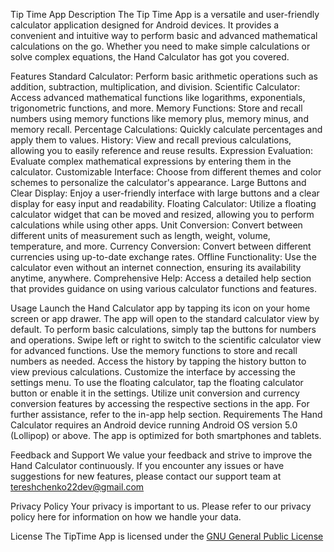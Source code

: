 Tip Time App
Description
The Tip Time App is a versatile and user-friendly calculator application designed for Android devices. It provides a convenient and intuitive way to perform basic and advanced mathematical calculations on the go. Whether you need to make simple calculations or solve complex equations, the Hand Calculator has got you covered.

Features
Standard Calculator: Perform basic arithmetic operations such as addition, subtraction, multiplication, and division.
Scientific Calculator: Access advanced mathematical functions like logarithms, exponentials, trigonometric functions, and more.
Memory Functions: Store and recall numbers using memory functions like memory plus, memory minus, and memory recall.
Percentage Calculations: Quickly calculate percentages and apply them to values.
History: View and recall previous calculations, allowing you to easily reference and reuse results.
Expression Evaluation: Evaluate complex mathematical expressions by entering them in the calculator.
Customizable Interface: Choose from different themes and color schemes to personalize the calculator's appearance.
Large Buttons and Clear Display: Enjoy a user-friendly interface with large buttons and a clear display for easy input and readability.
Floating Calculator: Utilize a floating calculator widget that can be moved and resized, allowing you to perform calculations while using other apps.
Unit Conversion: Convert between different units of measurement such as length, weight, volume, temperature, and more.
Currency Conversion: Convert between different currencies using up-to-date exchange rates.
Offline Functionality: Use the calculator even without an internet connection, ensuring its availability anytime, anywhere.
Comprehensive Help: Access a detailed help section that provides guidance on using various calculator functions and features.

Usage
Launch the Hand Calculator app by tapping its icon on your home screen or app drawer.
The app will open to the standard calculator view by default.
To perform basic calculations, simply tap the buttons for numbers and operations.
Swipe left or right to switch to the scientific calculator view for advanced functions.
Use the memory functions to store and recall numbers as needed.
Access the history by tapping the history button to view previous calculations.
Customize the interface by accessing the settings menu.
To use the floating calculator, tap the floating calculator button or enable it in the settings.
Utilize unit conversion and currency conversion features by accessing the respective sections in the app.
For further assistance, refer to the in-app help section.
Requirements
The Hand Calculator requires an Android device running Android OS version 5.0 (Lollipop) or above. The app is optimized for both smartphones and tablets.

Feedback and Support
We value your feedback and strive to improve the Hand Calculator continuously. If you encounter any issues or have suggestions for new features, please contact our support team at tereshchenko22dev@gmail.com

Privacy Policy
Your privacy is important to us. Please refer to our privacy policy here for information on how we handle your data.

License
The TipTime App is licensed under the [GNU General Public License](https://www.gnu.org/licenses)




